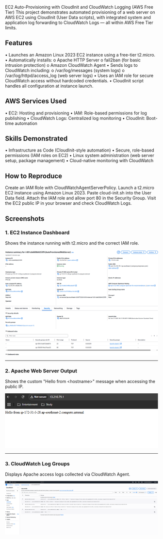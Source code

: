 EC2 Auto-Provisioning with CloudInit and CloudWatch Logging (AWS Free Tier)
This project demonstrates automated provisioning of a web server on AWS EC2 using CloudInit (User Data scripts), with integrated system and application log forwarding to CloudWatch Logs — all within AWS Free Tier limits.

## Features

•	Launches an Amazon Linux 2023 EC2 instance using a free-tier t2.micro.
•	Automatically installs:
o	Apache HTTP Server
o	fail2ban (for basic intrusion protection)
o	Amazon CloudWatch Agent
•	Sends logs to CloudWatch including:
o	/var/log/messages (system logs)
o	/var/log/httpd/access_log (web server logs)
•	Uses an IAM role for secure CloudWatch access without hardcoded credentials.
•	CloudInit script handles all configuration at instance launch.

## AWS Services Used

•	EC2: Hosting and provisioning
•	IAM: Role-based permissions for log publishing
•	CloudWatch Logs: Centralized log monitoring
•	CloudInit: Boot-time automation

## Skills Demonstrated

•	Infrastructure as Code (CloudInit-style automation)
•	Secure, role-based permissions (IAM roles on EC2)
•	Linux system administration (web server setup, package management)
•	Cloud-native monitoring with CloudWatch

## How to Reproduce

Create an IAM Role with CloudWatchAgentServerPolicy. 
Launch a t2.micro EC2 instance using Amazon Linux 2023. 
Paste cloud-init.sh into the User Data field. 
Attach the IAM role and allow port 80 in the Security Group.
Visit the EC2 public IP in your browser and check CloudWatch Logs.


## Screenshots

### 1. EC2 Instance Dashboard

Shows the instance running with t2.micro and the correct IAM role.

![EC2 Dashboard](screenshots/ec2-dashboard.png)

---

### 2. Apache Web Server Output

Shows the custom "Hello from \<hostname\>" message when accessing the public IP.

![Apache Output](screenshots/apache-output.png)

---

### 3. CloudWatch Log Groups

Displays Apache access logs collected via CloudWatch Agent.

![CloudWatch Logs](screenshots/cloudwatch-logs.png)
